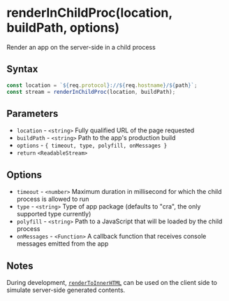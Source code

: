 # renderInChildProc(location, buildPath, options)

Render an app on the server-side in a child process

## Syntax

```js
const location = `${req.protocol}://${req.hostname}/${path}`;
const stream = renderInChildProc(location, buildPath);
```

## Parameters

* `location` - `<string>` Fully qualified URL of the page requested
* `buildPath` - `<string>` Path to the app's production build
* `options` - `{ timeout, type, polyfill, onMessages }`
* `return` `<ReadableStream>`

## Options

* `timeout` - `<number>` Maximum duration in millisecond for which the child process is allowed to run
* `type` - `<string>` Type of app package (defaults to "cra", the only supported type currently)
* `polyfill` - `<string>` Path to a JavaScript that will be loaded by the child process
* `onMessages` - `<Function>` A callback function that receives console messages emitted from the app

## Notes

During development, [`renderToInnerHTML`](../client/renderToInnerHTML.md) can be used on the client side to simulate
server-side generated contents.
